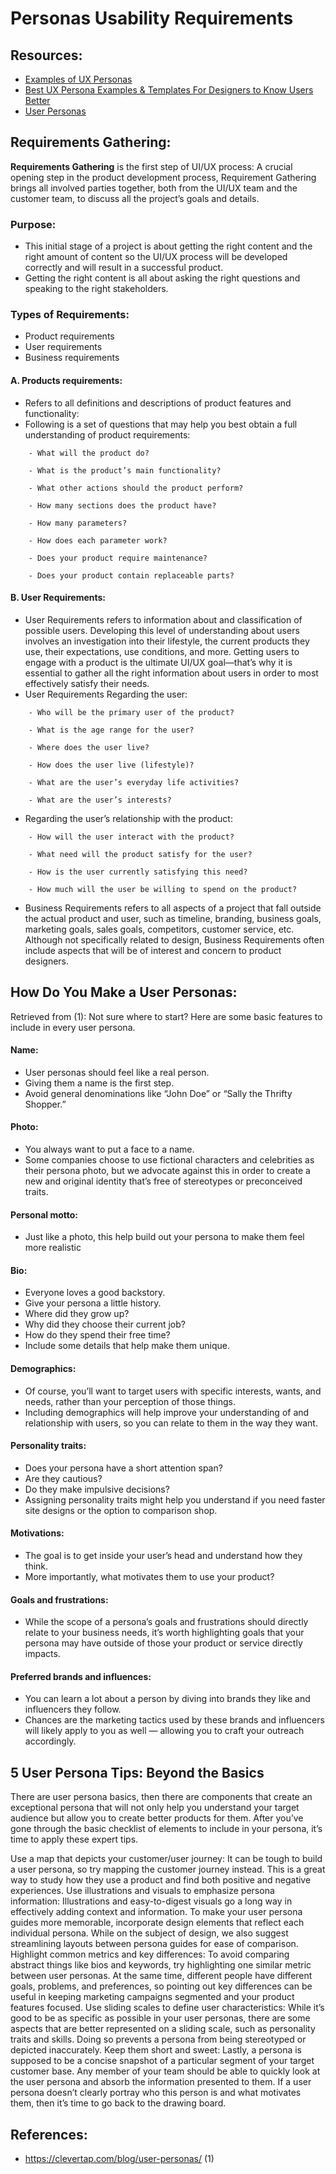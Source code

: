 # Personas Usability Requirements

## Resources:
- [Examples of UX Personas](https://qubstudio.com/blog/4-examples-of-ux-personas/)
- [Best UX Persona Examples & Templates For Designers to Know Users Better](https://uxplanet.org/best-ux-persona-examples-templates-for-designers-to-know-users-better-dc90421efdbd)
- [User Personas](https://clevertap.com/blog/user-personas/)

## Requirements Gathering:
**Requirements Gathering** is the first step of UI/UX process: A crucial opening step in the product development process, Requirement Gathering brings all involved parties together, both from the UI/UX team and the customer team, to discuss all the project’s goals and details.

### Purpose:
- This initial stage of a project is about getting the right content and the right amount of content so the UI/UX process will be developed correctly and will result in a successful product. 
- Getting the right content is all about asking the right questions and speaking to the right stakeholders.

### Types of Requirements:
- Product requirements
- User requirements
- Business requirements

#### A. Products requirements: 
- Refers to all definitions and descriptions of product features and functionality:
- Following is a set of questions that may help you best obtain a full understanding of product requirements:
```
    - What will the product do? 
	
    - What is the product’s main functionality? 

    - What other actions should the product perform? 

    - How many sections does the product have? 

    - How many parameters? 

    - How does each parameter work? 

    - Does your product require maintenance? 

    - Does your product contain replaceable parts?
```

#### B. User Requirements:
- User Requirements refers to information about and classification of possible users. Developing this level of understanding about users involves an investigation into their lifestyle, the current products they use, their expectations, use conditions, and more. Getting users to engage with a product is the ultimate UI/UX goal—that’s why it is essential to gather all the right information about users in order to most effectively satisfy their needs.
- User Requirements Regarding the user:
```
    - Who will be the primary user of the product? 

    - What is the age range for the user? 

    - Where does the user live? 

    - How does the user live (lifestyle)? 

    - What are the user’s everyday life activities? 

    - What are the user’s interests? 
```

- Regarding the user’s relationship with the product: 
```
	- How will the user interact with the product? 

	- What need will the product satisfy for the user? 

	- How is the user currently satisfying this need? 

	- How much will the user be willing to spend on the product? 
```
- Business Requirements refers to all aspects of a project that fall outside the actual product and user, such as timeline, branding, business goals, marketing goals, sales goals, competitors, customer service, etc. Although not specifically related to design, Business Requirements often include aspects that will be of interest and concern to product designers.

## How Do You Make a User Personas:
Retrieved from (1): Not sure where to start? Here are some basic features to include in every user persona. 
#### Name:
- User personas should feel like a real person. 
- Giving them a name is the first step. 
- Avoid general denominations like “John Doe” or “Sally the Thrifty Shopper.”

#### Photo:
- You always want to put a face to a name. 
- Some companies choose to use fictional characters and celebrities as their persona photo, 
but we advocate against this in order to create a new and original identity that’s free of stereotypes or preconceived traits.   

#### Personal motto:
- Just like a photo, this help build out your persona to make them feel more realistic

#### Bio:
- Everyone loves a good backstory. 
- Give your persona a little history. 
- Where did they grow up? 
- Why did they choose their current job? 
- How do they spend their free time? 
- Include some details that help make them unique.

#### Demographics:
- Of course, you’ll want to target users with specific interests, wants, and needs, rather than your perception of those things. 
- Including demographics will help improve your understanding of and relationship with users, so you can relate to them in the way they want.

#### Personality traits: 
- Does your persona have a short attention span? 
- Are they cautious? 
- Do they make impulsive decisions? 
- Assigning personality traits might help you understand if you need faster site designs or the option to comparison shop.

#### Motivations: 
- The goal is to get inside your user’s head and understand how they think. 
- More importantly, what motivates them to use your product?

#### Goals and frustrations: 
- While the scope of a persona’s goals and frustrations should directly relate to your business needs, it’s worth highlighting goals that your persona may have outside of those your product or service directly impacts. 

#### Preferred brands and influences: 
- You can learn a lot about a person by diving into brands they like and influencers they follow. 
- Chances are the marketing tactics used by these brands and influencers will likely apply to you as well — allowing you to craft your outreach accordingly.

## 5 User Persona Tips: Beyond the Basics
There are user persona basics, then there are components that create an exceptional persona that will not only help you understand your target audience but allow you to create better products for them. After you’ve gone through the basic checklist of elements to include in your persona, it’s time to apply these expert tips.

Use a map that depicts your customer/user journey: It can be tough to build a user persona, so try mapping the customer journey instead. This is a great way to study how they use a product and find both positive and negative experiences. 
Use illustrations and visuals to emphasize persona information: Illustrations and easy-to-digest visuals go a long way in effectively adding context and information. To make your user persona guides more memorable, incorporate design elements that reflect each individual persona. While on the subject of design, we also suggest streamlining layouts between persona guides for ease of comparison. 
Highlight common metrics and key differences: To avoid comparing abstract things like bios and keywords, try highlighting one similar metric between user personas. At the same time, different people have different goals, problems, and preferences, so pointing out key differences can be useful in keeping marketing campaigns segmented and your product features focused.
Use sliding scales to define user characteristics: While it’s good to be as specific as possible in your user personas, there are some aspects that are better represented on a sliding scale, such as personality traits and skills. Doing so prevents a persona from being stereotyped or depicted inaccurately. 
Keep them short and sweet: Lastly, a persona is supposed to be a concise snapshot of a particular segment of your target customer base. Any member of your team should be able to quickly look at the user persona and absorb the information presented to them. If a user persona doesn’t clearly portray who this person is and what motivates them, then it’s time to go back to the drawing board. 

## References:
- https://clevertap.com/blog/user-personas/ (1)